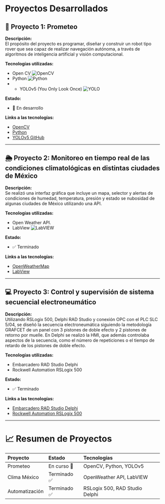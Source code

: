 # Proyectos Desarrollados

## 🚗 Proyecto 1: Prometeo
**Descripción:**  
El propósito del proyecto es programar, diseñar y construir un robot tipo rover que sea capaz de realizar navegación autónoma, a través de algoritmos de inteligencia artificial y visión computacional.   

**Tecnologías utilizadas:**
- Open CV ![OpenCV](https://img.shields.io/badge/opencv-%23white.svg?style=for-the-badge&logo=opencv&logoColor=white)
- Python ![Python](https://img.shields.io/badge/python-3670A0?style=for-the-badge&logo=python&logoColor=ffdd54)
- - YOLOv5 (You Only Look Once) ![YOLO](https://img.shields.io/badge/yolov5-%23000.svg?style=for-the-badge&logo=yolo&logoColor=white)


**Estado:**  
- 🚧 En desarrollo

**Links a las tecnologías:**
- [OpenCV](https://opencv.org/)
- [Python](https://www.python.org/)
- [YOLOv5 GitHub](https://github.com/ultralytics/yolov5)

---

## 🌦 Proyecto 2: Monitoreo en tiempo real de las condiciones climatológicas en distintas ciudades de México
**Descripción:**  
Se realizó una interfaz gráfica que incluye un mapa, selector y alertas de condiciones de humedad, temperatura, presión y estado se nubosidad de algunas ciudades de México utilizando una API. 

**Tecnologías utilizadas:**
- Open Weather API. 
- LabView ![LabVIEW](https://a11ybadges.com/badge?logo=labview)

**Estado:**  
- ✅ Terminado

**Links a las tecnologías:**
- [OpenWeatherMap](https://openweathermap.org/api)
- [LabView](https://www.ni.com/es/support/downloads/software-products/download.labview.html?srsltid=AfmBOooBP8lPhbDtDc-sKQL7dgoDKA-dFPLf8pC3_BJuWhI-YnTLOeIA#559067)

---

## 💻 Proyecto 3: Control y supervisión de sistema secuencial electroneumático
**Descripción:**  
Utilizando RSLogix 500, Delphi RAD Studio y conexión OPC con el PLC SLC 5/04, se diseñó la secuencia electroneumática siguiendo la metodología GRAFCET de un panel con 3 pistones de doble efecto y 2 pistones de retorno por muelle. En Delphi se realizó la HMI, que además controlaba aspectos de la secuencia, como el número de repeticiones o el tiempo de retardo de los pistones de doble efecto.   

**Tecnologías utilizadas:**
- Embarcadero RAD Studio Delphi 
- Rockwell Automation RSLogix 500 

**Estado:**  
- ✅ Terminado

**Links a las tecnologías:**
- [Embarcadero RAD Studio Delphi](https://www.embarcadero.com/es/products/rad-studio/features/delphi)
- [Rockwell Automation RSLogix 500](https://commerce.rockwellautomation.com/rockwell/es/USD/p/9324-RSL500/bundleBrand)

---

# 📈 Resumen de Proyectos

| Proyecto | Estado | Tecnologías |
|:---------|:-------|:------------|
| Prometeo | En curso 🚧 | OpenCV, Python, YOLOv5 |
| Clima México | Terminado ✅ | OpenWeather API, LabVIEW |
| Automatización | Terminado ✅ | RSLogix 500, RAD Studio Delphi |

